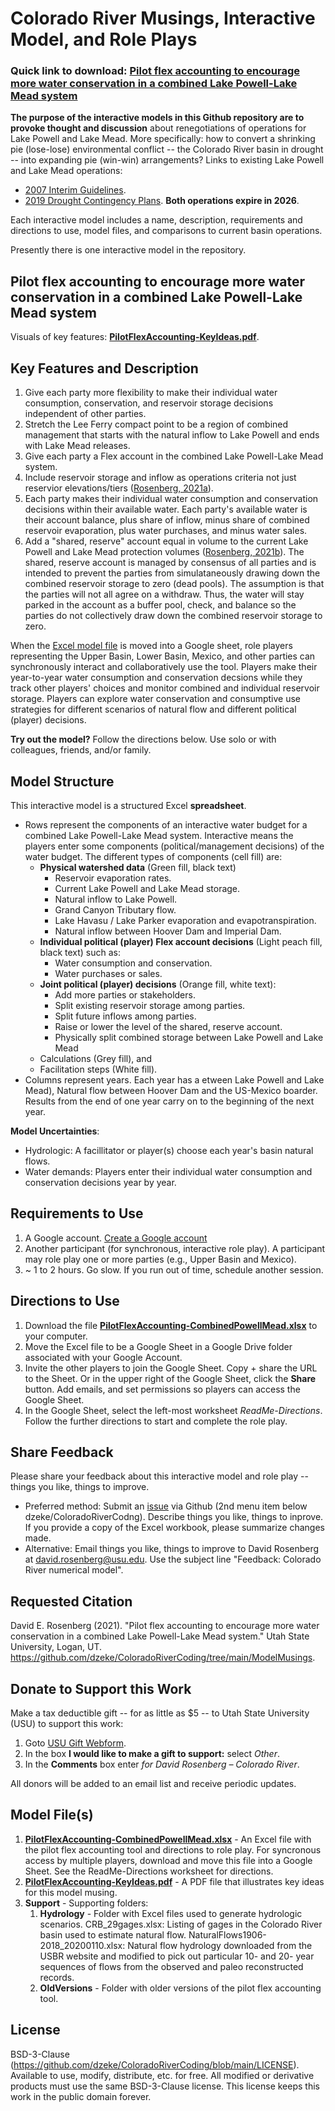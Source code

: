 # Colorado River Musings, Interactive Model, and Role Plays

### Quick link to download: [Pilot flex accounting to encourage more water conservation in a combined Lake Powell-Lake Mead system](https://github.com/dzeke/ColoradoRiverCoding/raw/main/ModelMusings/PilotFlexAccounting-CombinedPowellMead.xlsx)
														
**The purpose of the interactive models in this Github repository are to provoke thought and discussion** about renegotiations of operations for Lake Powell and Lake Mead. More specifically: how to convert a shrinking pie (lose-lose) environmental conflict -- the Colorado River basin in drought -- into expanding pie (win-win) arrangements? Links to existing Lake Powell and Lake Mead operations:

 * [2007 Interim Guidelines](https://www.usbr.gov/lc/region/programs/strategies/RecordofDecision.pdf).
 * [2019 Drought Contingency Plans](https://www.usbr.gov/dcp/finaldocs.html). **Both operations expire in 2026**.

Each interactive model includes a name, description, requirements and directions to use, model files, and comparisons to current basin operations.

Presently there is one interactive model in the repository.

## Pilot flex accounting to encourage more water conservation in a combined Lake Powell-Lake Mead system

Visuals of key features: **[PilotFlexAccounting-KeyIdeas.pdf](https://github.com/dzeke/ColoradoRiverCoding/raw/main/ModelMusings/PilotFlexAccounting-KeyIdeas.pdf)**.

## Key Features and Description

1. Give each party more flexibility to make their individual water consumption, conservation, and reservoir storage decisions independent of other parties.
1. Stretch the Lee Ferry compact point to be a region of combined management that starts with the natural inflow to Lake Powell and ends with Lake Mead releases.
1. Give each party a Flex account in the combined Lake Powell-Lake Mead system.
1. Include reservoir storage and inflow as operations criteria not just reservior elevations/tiers ([Rosenberg, 2021a](https://github.com/dzeke/ColoradoRiverCoding/raw/main/BlogDrafts/2-AddReservoirInflowAsNewCriteriaToRecoverLakeMead.docx)).
1. Each party makes their individual water consumption and conservation decisions within their available water. Each party's available water is their account balance, plus share of inflow, minus share of combined reservoir evaporation, plus water purchases, and minus water sales.
1. Add a "shared, reserve" account equal in volume to the current Lake Powell and Lake Mead protection volumes ([Rosenberg, 2021b](https://github.com/dzeke/ColoradoRiverCoding/raw/main/BlogDrafts/3-GiveLakeMeadManagersMoreFlexibilityToConserveToStopDrawdownToDeadPool.docx)). The shared, reserve account is managed by consensus of all parties and is intended to prevent the parties from simulataneously drawing down the combined reservoir storage to zero (dead pools). The assumption is that 
the parties will not all agree on a withdraw. Thus, the water will stay parked in the account as a buffer pool, check, and balance so the parties do not collectively draw down the combined reservoir storage to zero.

When the [Excel model file](https://github.com/dzeke/ColoradoRiverCoding/raw/main/ModelMusings/PilotFlexAccounting-CombinedPowellMead.xlsx) is moved into a Google sheet, role players representing the Upper Basin, Lower Basin, Mexico, and other parties can synchronously interact and collaboratively use the tool. Players make their
year-to-year water consumption and conservation decsions while they track other players' choices and monitor combined and individual reservoir storage. Players can explore water conservation and consumptive use strategies for different scenarios of natural flow and different political (player) decisions.

**Try out the model?** Follow the directions below. Use solo or with colleagues, friends, and/or family.

## Model Structure

This interactive model is a structured Excel **spreadsheet**. 
 * Rows represent the components of an interactive water budget for a combined Lake Powell-Lake Mead system. Interactive means the players enter some components (political/management decisions) of the water budget. The different types of components (cell fill) are:
   * **Physical watershed data** (Green fill, black text)
      * Reservoir evaporation rates.
	  * Current Lake Powell and Lake Mead storage.
	  * Natural inflow to Lake Powell.
	  * Grand Canyon Tributary flow.
	  * Lake Havasu / Lake Parker evaporation and evapotranspiration.
	  * Natural inflow between Hoover Dam and Imperial Dam.
   * **Individual political (player) Flex account decisions** (Light peach fill, black text) such as:
      * Water consumption and conservation.
	  * Water purchases or sales. 
	* **Joint political (player) decisions** (Orange fill, white text):
      * Add more parties or stakeholders.
	  * Split existing reservoir storage among parties.
	  * Split future inflows among parties. 
	  * Raise or lower the level of the shared, reserve account.
      * Physically split combined storage between Lake Powell and Lake Mead 	  
   * Calculations (Grey fill), and
   * Facilitation steps (White fill).
 * Columns represent years. Each year has a etween Lake Powell and Lake Mead), Natural flow between Hoover Dam and the US-Mexico boarder. Results from the end of one year carry on to the beginning of the next year.

**Model Uncertainties**:
 * Hydrologic: A facillitator or player(s) choose each year's basin natural flows.
 * Water demands: Players enter their individual water consumption and conservation decisions year by year.
 
## Requirements to Use
1. A Google account. [Create a Google account](https://accounts.google.com/signup/v2/webcreateaccount?hl=en&flowName=GlifWebSignIn&flowEntry=SignUp)
1. Another participant (for synchronous, interactive role play). A participant may role play one or more parties (e.g., Upper Basin and Mexico).
1. ~ 1 to 2 hours. Go slow. If you run out of time, schedule another session.

## Directions to Use
1. Download the file **[PilotFlexAccounting-CombinedPowellMead.xlsx](https://github.com/dzeke/ColoradoRiverCoding/raw/main/ModelMusings/PilotFlexAccounting-CombinedPowellMead.xlsx)** to your computer.
1. Move the Excel file to be a Google Sheet in a Google Drive folder associated with your Google Account.
1. Invite the other players to join the Google Sheet. Copy + share the URL to the Sheet. Or in the upper right of the Google Sheet, click the **Share** button. Add emails, and set permissions so players can access the Google Sheet.
1. In the Google Sheet, select the left-most worksheet *ReadMe-Directions*. Follow the further directions to start and complete the role play.
 
## Share Feedback
Please share your feedback about this interactive model and role play -- things you like, things to improve.
* Preferred method: Submit an [issue](https://github.com/dzeke/ColoradoRiverCoding/issues) via Github (2nd menu item below dzeke/ColoradoRiverCodng). Describe things you like, things to inprove. If you provide a copy of the Excel workbook, please summarize changes made.
* Alternative:  Email things you like, things to improve to David Rosenberg at david.rosenberg@usu.edu. Use the subject line "Feedback: Colorado River numerical model".

## Requested Citation
David E. Rosenberg (2021). "Pilot flex accounting to encourage more water conservation in a combined Lake Powell-Lake Mead system." Utah State University, Logan, UT. https://github.com/dzeke/ColoradoRiverCoding/tree/main/ModelMusings.

## Donate to Support this Work
Make a tax deductible gift -- for as little as $5 -- to Utah State University (USU) to support this work:

1. Goto [USU Gift Webform](https://www.usu.edu/advancement/annualgiving/gift).
1. In the box **I would like to make a gift to support:** select *Other*. 
1. In the **Comments** box enter *for David Rosenberg – Colorado River*.

All donors will be added to an email list and receive periodic updates.

## Model File(s)
1. **[PilotFlexAccounting-CombinedPowellMead.xlsx](https://github.com/dzeke/ColoradoRiverCoding/raw/main/ModelMusings/PilotFlexAccounting-CombinedPowellMead.xlsx)** - An Excel file with the pilot flex accounting tool and directions to role play. For syncronous access by multiple players, download and move this file into a Google Sheet. See the ReadMe-Directions worksheet for directions.
1. **[PilotFlexAccounting-KeyIdeas.pdf](https://github.com/dzeke/ColoradoRiverCoding/raw/main/ModelMusings/PilotFlexAccounting-KeyIdeas.pdf)** - A PDF file that illustrates key ideas for this model musing.
1. **Support** - Supporting folders:
   1. **Hydrology** - Folder with Excel files used to generate hydrologic scenarios. CRB_29gages.xlsx: Listing of gages in the Colorado River basin used to estimate natural flow. NaturalFlows1906-2018_20200110.xlsx: Natural flow hydrology downloaded from the USBR website and modified to pick out particular 10- and 20- year sequences of flows from the observed and paleo reconstructed records.
   1. **OldVersions** - Folder with older versions of the pilot flex accounting tool.

## License
BSD-3-Clause (https://github.com/dzeke/ColoradoRiverCoding/blob/main/LICENSE). Available to use, modify, distribute, etc. for free.
All modified or derivative products must use the same BSD-3-Clause license. This license keeps this work in the public domain forever.

